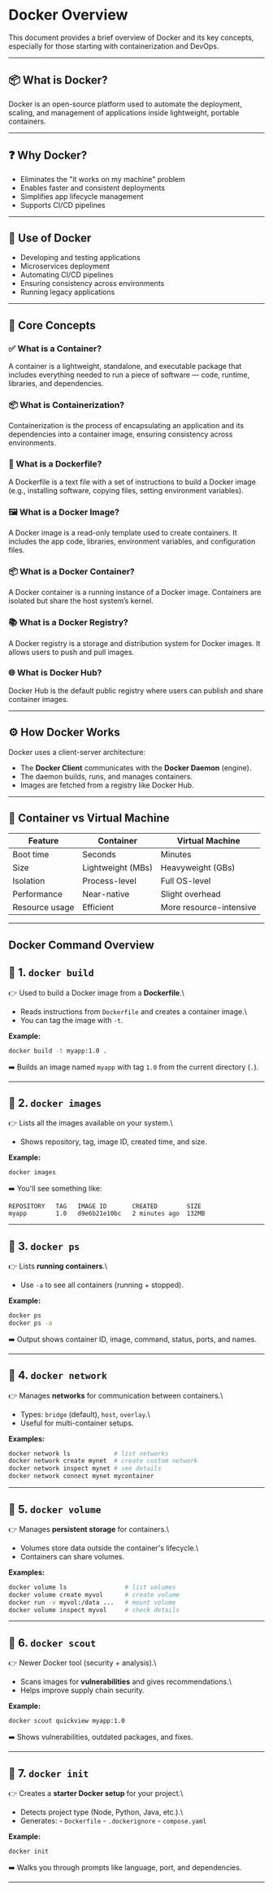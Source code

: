 # Docker Overview

This document provides a brief overview of Docker and its key concepts, especially for those starting with containerization and DevOps.

---

## 📦 What is Docker?

Docker is an open-source platform used to automate the deployment, scaling, and management of applications inside lightweight, portable containers.

---

## ❓ Why Docker?

- Eliminates the "it works on my machine" problem
- Enables faster and consistent deployments
- Simplifies app lifecycle management
- Supports CI/CD pipelines

---

## 🔧 Use of Docker

- Developing and testing applications
- Microservices deployment
- Automating CI/CD pipelines
- Ensuring consistency across environments
- Running legacy applications

---

## 🧠 Core Concepts

### ✅ What is a Container?

A container is a lightweight, standalone, and executable package that includes everything needed to run a piece of software — code, runtime, libraries, and dependencies.

### 📦 What is Containerization?

Containerization is the process of encapsulating an application and its dependencies into a container image, ensuring consistency across environments.

### 📄 What is a Dockerfile?

A Dockerfile is a text file with a set of instructions to build a Docker image (e.g., installing software, copying files, setting environment variables).

### 🖼️ What is a Docker Image?

A Docker image is a read-only template used to create containers. It includes the app code, libraries, environment variables, and configuration files.

### 📦 What is a Docker Container?

A Docker container is a running instance of a Docker image. Containers are isolated but share the host system’s kernel.

### 📚 What is a Docker Registry?

A Docker registry is a storage and distribution system for Docker images. It allows users to push and pull images.

### 🌐 What is Docker Hub?

Docker Hub is the default public registry where users can publish and share container images.

---

## ⚙️ How Docker Works

Docker uses a client-server architecture:
- The **Docker Client** communicates with the **Docker Daemon** (engine).
- The daemon builds, runs, and manages containers.
- Images are fetched from a registry like Docker Hub.

---

## 🧱 Container vs Virtual Machine

| Feature          | Container               | Virtual Machine        |
|------------------|-------------------------|------------------------|
| Boot time        | Seconds                 | Minutes                |
| Size             | Lightweight (MBs)       | Heavyweight (GBs)      |
| Isolation        | Process-level           | Full OS-level          |
| Performance      | Near-native             | Slight overhead        |
| Resource usage   | Efficient               | More resource-intensive|

---

## Docker Command Overview

## 🔹 1. `docker build`

👉 Used to build a Docker image from a **Dockerfile**.\
- Reads instructions from `Dockerfile` and creates a container image.\
- You can tag the image with `-t`.

**Example:**

``` bash
docker build -t myapp:1.0 .
```

➡️ Builds an image named `myapp` with tag `1.0` from the current
directory (`.`).

------------------------------------------------------------------------

## 🔹 2. `docker images`

👉 Lists all the images available on your system.\
- Shows repository, tag, image ID, created time, and size.

**Example:**

``` bash
docker images
```

➡️ You'll see something like:

    REPOSITORY   TAG   IMAGE ID       CREATED        SIZE
    myapp        1.0   d9e6b21e10bc   2 minutes ago  132MB

------------------------------------------------------------------------

## 🔹 3. `docker ps`

👉 Lists **running containers**.\
- Use `-a` to see all containers (running + stopped).

**Example:**

``` bash
docker ps
docker ps -a
```

➡️ Output shows container ID, image, command, status, ports, and names.

------------------------------------------------------------------------

## 🔹 4. `docker network`

👉 Manages **networks** for communication between containers.\
- Types: `bridge` (default), `host`, `overlay`.\
- Useful for multi-container setups.

**Examples:**

``` bash
docker network ls            # list networks
docker network create mynet  # create custom network
docker network inspect mynet # see details
docker network connect mynet mycontainer
```

------------------------------------------------------------------------

## 🔹 5. `docker volume`

👉 Manages **persistent storage** for containers.\
- Volumes store data outside the container's lifecycle.\
- Containers can share volumes.

**Examples:**

``` bash
docker volume ls                # list volumes
docker volume create myvol      # create volume
docker run -v myvol:/data ...   # mount volume
docker volume inspect myvol     # check details
```

------------------------------------------------------------------------

## 🔹 6. `docker scout`

👉 Newer Docker tool (security + analysis).\
- Scans images for **vulnerabilities** and gives recommendations.\
- Helps improve supply chain security.

**Example:**

``` bash
docker scout quickview myapp:1.0
```

➡️ Shows vulnerabilities, outdated packages, and fixes.

------------------------------------------------------------------------

## 🔹 7. `docker init`

👉 Creates a **starter Docker setup** for your project.\
- Detects project type (Node, Python, Java, etc.).\
- Generates: - `Dockerfile` - `.dockerignore` - `compose.yaml`

**Example:**

``` bash
docker init
```

➡️ Walks you through prompts like language, port, and dependencies.

------------------------------------------------------------------------

